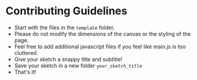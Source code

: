 # Contributing Guidelines

- Start with the files in the `template` folder.
- Please do not modify the dimensions of the canvas or the styling of the page.
- Feel free to add additional javascript files if you feel like main.js is too cluttered.
- Give your sketch a snappy title and subtitle!
- Save your sketch in a new folder `your_sketch_title`
- That's it!
